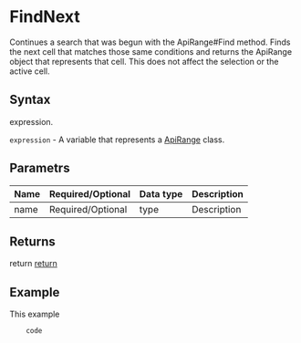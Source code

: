 # FindNext

Continues a search that was begun with the ApiRange#Find method. Finds the next cell that matches those same conditions and returns the ApiRange object that represents that cell. This does not affect the selection or the active cell.

## Syntax

expression.

`expression` - A variable that represents a [ApiRange](../ApiRange.md) class.

## Parametrs

| **Name** | **Required/Optional** | **Data type** | **Description** |
| ------------- | ------------- | ------------- | ------------- |
| name | Required/Optional | type | Description |

## Returns

return
[return](todo_link)

## Example

This example

```javascript
	code
```